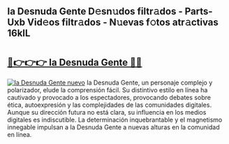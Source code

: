 ## Ia Desnuda Gente D𝚎sn𝚞dos filtr𝚊dos - Parts-Uxb Vid𝚎os filtr𝚊dos - N𝚞evas f𝚘tos atr𝚊ctivas 16kIL

# <h2><a href="http://mb7nan.tromn.icu/?c=Ia+Desnuda+Gente">🔗👉👉👉 Ia Desnuda Gente 🔗🔗</a></h2>

[![Ia Desnuda Gente nuevo](https://i.imgur.com/pEAQMta.gif)](http://mb7nan.tromn.icu/?c=Ia+Desnuda+Gente)
Ia Desnuda Gente, un personaje complejo y polarizador, elude la comprensión fácil. Su distintivo estilo en línea ha cautivado y provocado a los espectadores, provocando debates sobre ética, autoexpresión y las complejidades de las comunidades digitales. Aunque su dirección futura no está clara, su influencia en los medios digitales es indiscutible. La determinación inquebrantable y el magnetismo innegable impulsan a Ia Desnuda Gente a nuevas alturas en la comunidad en línea.
